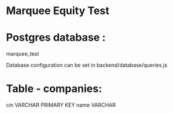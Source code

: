 # Marquee Equity Test

# Postgres database : 
marquee_test

Database configuration can be set in backend/database/queries.js

# Table - companies:
cin VARCHAR PRIMARY KEY
name VARCHAR 
